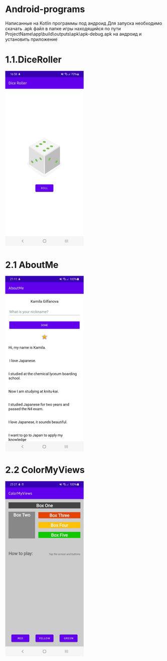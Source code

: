 # Android-programs
Написанные на Kotlin программы под андроид
Для запуска необходимо скачать .apk файл в папке игры находящийся по пути ProjectName\app\build\outputs\apk\apk-debug.apk на андроид и установить приложение
# 1.1.DiceRoller

<img src="DiceRoller/diceroller.png" alt="diceroller" width="250"/>

# 2.1 AboutMe

<img src="AboutMe2/aboutme.png" alt="aboutme" width="250"/>

# 2.2 ColorMyViews

<img src="ColorMyViews/colormyviews.png" alt="colormyview" width="250"/>